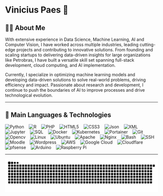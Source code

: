 # Vinicius Paes 👋

## 👨‍💻 About Me

With extensive experience in Data Science, Machine Learning, AI and Computer Vision, I have worked across multiple industries, leading cutting-edge projects and contributing to innovative solutions. From founding and scaling startups to delivering data-driven insights for large organizations like Petrobras, I have built a versatile skill set spanning full-stack development, cloud computing, and AI implementation.

Currently, I specialize in optimizing machine learning models and developing data-driven solutions to solve real-world problems, driving efficiency and impact. Passionate about research and development, I continue to push the boundaries of AI to improve processes and drive technological evolution.

---

## 🤖 Main Languages & Technologies

<p align="left">
  <img height="38" src="https://cdn.jsdelivr.net/gh/devicons/devicon/icons/python/python-original.svg" alt="Python" title="Python"/>
  &nbsp;&nbsp;
  <img height="38" src="https://cdn.jsdelivr.net/gh/devicons/devicon/icons/r/r-original.svg" alt="R" title="R"/>
  &nbsp;&nbsp;
  <img height="38" src="https://cdn.jsdelivr.net/gh/devicons/devicon/icons/php/php-original.svg" alt="PHP" title="PHP"/>
  &nbsp;&nbsp;
  <img height="38" src="https://cdn.jsdelivr.net/gh/devicons/devicon/icons/html5/html5-original.svg" alt="HTML5" title="HTML5"/>
  &nbsp;&nbsp;
  <img height="38" src="https://cdn.jsdelivr.net/gh/devicons/devicon/icons/css3/css3-original.svg" alt="CSS3" title="CSS3"/>
  &nbsp;&nbsp;
  <img height="38" src="https://cdn.jsdelivr.net/gh/devicons/devicon/icons/json/json-original.svg" alt="Json" title="Json"/>
  &nbsp;&nbsp;
  <img height="38" src="https://cdn.jsdelivr.net/gh/devicons/devicon/icons/xml/xml-original.svg" alt="XML" title="XML"/>
  &nbsp;&nbsp;
  <img height="38" src="https://cdn.jsdelivr.net/gh/devicons/devicon/icons/jupyter/jupyter-original.svg" alt="Jupyter" title="Jupyter"/>
  &nbsp;&nbsp;
  <img height="38" src="https://cdn.jsdelivr.net/gh/devicons/devicon/icons/mysql/mysql-original.svg" alt="SQL" title="SQL"/>
  &nbsp;&nbsp;
  <img height="38" src="https://cdn.jsdelivr.net/gh/devicons/devicon/icons/docker/docker-original.svg" alt="Docker" title="Docker"/>
  &nbsp;&nbsp;
  <img height="38" src="https://cdn.jsdelivr.net/gh/devicons/devicon/icons/kubernetes/kubernetes-original.svg" alt="Kubernetes" title="Kubernetes"/>
  &nbsp;&nbsp;
  <img height="38" src="https://cdn.jsdelivr.net/gh/devicons/devicon/icons/portainer/portainer-original.svg" alt="Portainer" title="Portainer"/>
  &nbsp;&nbsp;
  <img height="38" src="https://cdn.jsdelivr.net/gh/devicons/devicon/icons/git/git-original.svg" alt="Git" title="Git"/>
  &nbsp;&nbsp;
  <img height="38" src="https://cdn.jsdelivr.net/gh/devicons/devicon/icons/opencv/opencv-original.svg" alt="Opencv" title="Opencv"/>
  &nbsp;&nbsp;
  <img height="38" src="https://cdn.jsdelivr.net/gh/devicons/devicon/icons/linux/linux-original.svg" alt="Linux" title="Linux"/>
  &nbsp;&nbsp;
  <img height="38" src="https://cdn.jsdelivr.net/gh/devicons/devicon/icons/ubuntu/ubuntu-original.svg" alt="Ubuntu" title="Ubuntu"/>
  &nbsp;&nbsp;
  <img height="38" src="https://cdn.jsdelivr.net/gh/devicons/devicon/icons/apache/apache-original.svg" alt="Apache" title="Apache"/>
  &nbsp;&nbsp;
  <img height="38" src="https://cdn.jsdelivr.net/gh/devicons/devicon/icons/nginx/nginx-original.svg" alt="Nginx" title="Nginx"/>
  &nbsp;&nbsp;
  <img height="38" src="https://cdn.jsdelivr.net/gh/devicons/devicon/icons/bash/bash-original.svg" alt="Bash" title="Bash"/>
  &nbsp;&nbsp;
  <img height="38" src="https://cdn.jsdelivr.net/gh/devicons/devicon/icons/ssh/ssh-original.svg" alt="SSH" title="SSH"/>
  &nbsp;&nbsp;
  <img height="38" src="https://cdn.jsdelivr.net/gh/devicons/devicon/icons/moodle/moodle-original.svg" alt="Moodle" title="Moodle"/>
  &nbsp;&nbsp;
  <img height="38" src="https://cdn.jsdelivr.net/gh/devicons/devicon/icons/wordpress/wordpress-original.svg" alt="Wordpress" title="Wordpress"/>
  &nbsp;&nbsp;
  <img height="38" src="https://cdn.jsdelivr.net/gh/devicons/devicon/icons/amazonwebservices/amazonwebservices-original-wordmark.svg" alt="AWS" title="AWS"/>
  &nbsp;&nbsp;
  <img height="38" src="https://cdn.jsdelivr.net/gh/devicons/devicon/icons/googlecloud/googlecloud-original.svg" alt="Google Cloud" title="Google Cloud"/>
  &nbsp;&nbsp;
  <img height="38" src="https://cdn.jsdelivr.net/gh/devicons/devicon/icons/cloudflare/cloudflare-original.svg" alt="Cloudflare" title="Cloudflare"/>
  &nbsp;&nbsp;
  <img height="38" src="https://cdn.jsdelivr.net/gh/devicons/devicon/icons/pfsense/pfsense-original.svg" alt="pfsense" title="pfsense"/>
  &nbsp;&nbsp;
  <img height="38" src="https://cdn.jsdelivr.net/gh/devicons/devicon/icons/arduino/arduino-original.svg" alt="Arduino" title="Arduino"/>
  &nbsp;&nbsp;
  <img height="38" src="https://cdn.jsdelivr.net/gh/devicons/devicon/icons/raspberrypi/raspberrypi-original.svg" alt="Raspberry Pi" title="Raspberry Pi"/>

</p>

---

<!--
## 📊 Stats

<p align="left">
  <img height="160em" src="https://github-readme-stats.vercel.app/api?username=viniciuspaes&show_icons=true&theme=algolia&include_all_commits=true" />
  <img height="160em" src="https://github-readme-stats.vercel.app/api/top-langs/?username=viniciuspaes&layout=compact&theme=algolia" />
</p>

-->

![snake animation](https://github.com/viniciuspaes/viniciuspaes/blob/output/github-contribution-grid-snake.svg)
